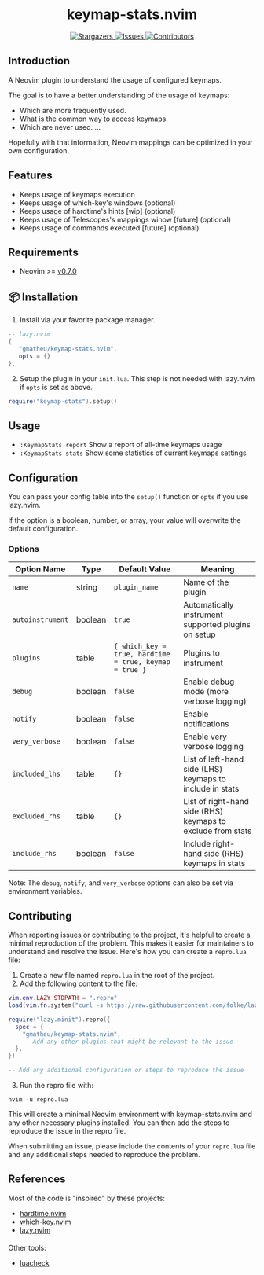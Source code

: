 <!-- panvimdoc-ignore-start -->

<h1 align="center">
keymap-stats.nvim
</h1>

<p align="center">
<a href="https://github.com/gmatheu/keymap-stats.nvim/stargazers">
    <img
      alt="Stargazers"
      src="https://img.shields.io/github/stars/gmatheu/keymap-stats.nvim?style=for-the-badge&logo=starship&color=fae3b0&logoColor=d9e0ee&labelColor=282a36"
    />
  </a>
  <a href="https://github.com/gmatheu/keymap-stats.nvim/issues">
    <img
      alt="Issues"
      src="https://img.shields.io/github/issues/gmatheu/keymap-stats.nvim?style=for-the-badge&logo=gitbook&color=ddb6f2&logoColor=d9e0ee&labelColor=282a36"
    />
  </a>
  <a href="https://github.com/gmatheu/keymap-stats.nvim/contributors">
    <img
      alt="Contributors"
      src="https://img.shields.io/github/contributors/gmatheu/keymap-stats.nvim?style=for-the-badge&logo=opensourceinitiative&color=abe9b3&logoColor=d9e0ee&labelColor=282a36"
    />
  </a>
</p>

<!-- <p align="center"> -->
<!--   <img src="https://github.com/gmatheu/keymap-stats.nvim/assets/<replace-with-screen-recording" width="700" /> -->
<!-- </p> -->

<!-- panvimdoc-ignore-end -->

## Introduction

A Neovim plugin to understand the usage of configured keymaps.

The goal is to have a better understanding of the usage of keymaps:

- Which are more frequently used.
- What is the common way to access keymaps.
- Which are never used.
  ...

Hopefully with that information, Neovim mappings can be optimized in your own configuration.

## Features

- Keeps usage of keymaps execution
- Keeps usage of which-key's windows (optional)
- Keeps usage of hardtime's hints [wip] (optional)
- Keeps usage of Telescopes's mappings winow [future] (optional)
- Keeps usage of commands executed [future] (optional)

## Requirements

- Neovim >= [v0.7.0](https://github.com/neovim/neovim/releases/tag/v0.7.0)

## 📦 Installation

1. Install via your favorite package manager.

```lua
-- lazy.nvim
{
   "gmatheu/keymap-stats.nvim",
   opts = {}
},
```

2. Setup the plugin in your `init.lua`. This step is not needed with lazy.nvim if `opts` is set as above.

```lua
require("keymap-stats").setup()
```

## Usage

- `:KeymapStats report` Show a report of all-time keymaps usage
- `:KeymapStats stats` Show some statistics of current keymaps settings

## Configuration

You can pass your config table into the `setup()` function or `opts` if you use lazy.nvim.

If the option is a boolean, number, or array, your value will overwrite the default configuration.

### Options

| Option Name      | Type    | Default Value                                          | Meaning                                                     |
| ---------------- | ------- | ------------------------------------------------------ | ----------------------------------------------------------- |
| `name`           | string  | `plugin_name`                                          | Name of the plugin                                          |
| `autoinstrument` | boolean | `true`                                                 | Automatically instrument supported plugins on setup         |
| `plugins`        | table   | `{ which_key = true, hardtime = true, keymap = true }` | Plugins to instrument                                       |
| `debug`          | boolean | `false`                                                | Enable debug mode (more verbose logging)                    |
| `notify`         | boolean | `false`                                                | Enable notifications                                        |
| `very_verbose`   | boolean | `false`                                                | Enable very verbose logging                                 |
| `included_lhs`   | table   | `{}`                                                   | List of left-hand side (LHS) keymaps to include in stats    |
| `excluded_rhs`   | table   | `{}`                                                   | List of right-hand side (RHS) keymaps to exclude from stats |
| `include_rhs`    | boolean | `false`                                                | Include right-hand side (RHS) keymaps in stats              |

Note: The `debug`, `notify`, and `very_verbose` options can also be set via environment variables.

## Contributing

When reporting issues or contributing to the project, it's helpful to create a minimal reproduction of the problem. This makes it easier for maintainers to understand and resolve the issue. Here's how you can create a `repro.lua` file:

1. Create a new file named `repro.lua` in the root of the project.
2. Add the following content to the file:

```lua
vim.env.LAZY_STDPATH = ".repro"
load(vim.fn.system("curl -s https://raw.githubusercontent.com/folke/lazy.nvim/main/bootstrap.lua"))()

require("lazy.minit").repro({
  spec = {
    "gmatheu/keymap-stats.nvim",
    -- Add any other plugins that might be relevant to the issue
  },
})

-- Add any additional configuration or steps to reproduce the issue

```

3. Run the repro file with:

```
nvim -u repro.lua
```

This will create a minimal Neovim environment with keymap-stats.nvim and any other necessary plugins installed. You can then add the steps to reproduce the issue in the repro file.

When submitting an issue, please include the contents of your `repro.lua` file and any additional steps needed to reproduce the problem.

## References

Most of the code is "inspired" by these projects:

- [hardtime.nvim](https://github.com/m4xshen/hardtime.nvim)
- [which-key.nvim](https://github.com/folke/which-key.nvim)
- [lazy.nvim](https://github.com/folke/lazy.nvim)

####

Other tools:

- [luacheck](https://luacheck.readthedocs.io/en/stable/index.html)
